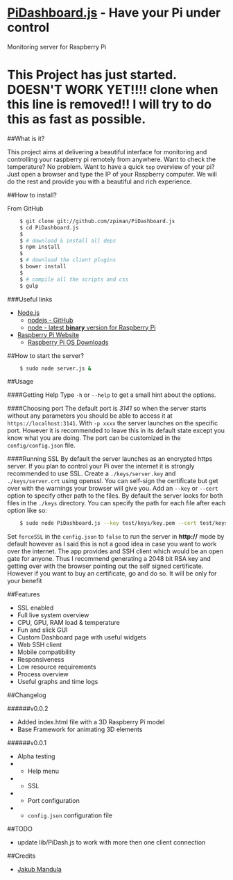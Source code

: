 [PiDashboard.js](https://github.com/zpiman/PiDashboard.js "PiDashboard.js") - Have your Pi under control
==============

Monitoring server for Raspberry Pi
# This Project has just started. **DOESN'T WORK YET!!!!** clone when this line is removed!! I will try to do this as fast as possible.


##What is it?

This project aims at delivering a beautiful interface for monitoring and controlling your raspberry pi remotely from anywhere. Want to check the temperature? No problem. Want to have a quick `top` overview of your pi? Just open a browser and type the IP of your Raspberry computer. We will do the rest and provide you with a beautiful and rich experience.

##How to install?

From GitHub

```bash
    $ git clone git://github.com/zpiman/PiDashboard.js
    $ cd PiDashboard.js
    $ 
    $ # download & install all deps
    $ npm install
    $ 
    $ # download the client plugins
    $ bower install
    $ 
    $ # compile all the scripts and css
    $ gulp
```
###Useful links
* [Node.js](http://nodejs.org/)
    * [nodejs - GitHub](https://github.com/joyent/node)
    * [node - latest **binary** version for Raspberry Pi](https://gist.github.com/adammw/3245130)
* [Raspberry Pi Website](http://www.raspberrypi.org/)
    * [Raspberry Pi OS Downloads](http://www.raspberrypi.org/downloads)

##How to start the server?
```bash
    $ sudo node server.js &
```
##Usage

####Getting Help
Type `-h` or `--help` to get a small hint about the options.

####Choosing port
The default port is _3141_ so when the server starts without any parameters you should be able to access it at `https://localhost:3141`.
With `-p xxxx` the server launches on the specific port. However it is recommended to leave this in its default state except you know what you are doing.
The port can be customized in the `config/config.json` file.

####Running SSL
By default the server launches as an encrypted https server. If you plan to control your Pi over the internet it is strongly recommended to use SSL.
Create a `./keys/server.key` and `./keys/server.crt` using openssl. You can self-sign the certificate but get over with the warnings your browser will give you.
Add an `--key` or `--cert` option to specify other path to the files. By default the server looks for both files in the `./keys` directory. You can specify the path for each file after each option like so:
```bash
	$ sudo node PiDashboard.js --key test/keys/key.pem --cert test/keys/cert.pem
```	
Set `forceSSL` in the `config.json` to `false` to run the server in **http://** mode by default however as I said this is not a good idea in case you want to work over the internet. 
The app provides and SSH client which would be an open gate for anyone. Thus I recommend generating a 2048 bit RSA key and getting over with the browser pointing out the self signed certificate. 
However if you want to buy an certificate, go and do so. It will be only for your benefit

##Features
* SSL enabled
* Full live system overview
* CPU, GPU, RAM load & temperature
* Fun and slick GUI
* Custom Dashboard page with useful widgets
* Web SSH client
* Mobile compatibility
* Responsiveness
* Low resource requirements
* Process overview
* Useful graphs and time logs

##Changelog

######v0.0.2
* Added index.html file with a 3D Raspberry Pi model
* Base Framework for animating 3D elements

######v0.0.1
* Alpha testing
* + Help menu
* + SSL
* + Port configuration
* + `config.json` configuration file

##TODO
* update lib/PiDash.js to work with more then one client connection

##Credits
* [Jakub Mandula](https://github.com/zpiman/ "zpiman")

